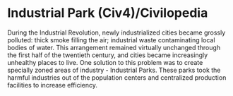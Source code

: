# Industrial Park (Civ4)/Civilopedia

During the Industrial Revolution, newly industrialized cities became grossly polluted: thick smoke filling the air; industrial waste contaminating local bodies of water. This arrangement remained virtually unchanged through the first half of the twentieth century, and cities became increasingly unhealthy places to live.
One solution to this problem was to create specially zoned areas of industry - Industrial Parks. These parks took the harmful industries out of the population centers and centralized production facilities to increase efficiency.